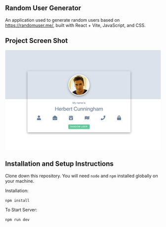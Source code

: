 ## Random User Generator

An application used to generate random users based on https://randomuser.me/, built with React + Vite, JavaScript, and CSS.

## Project Screen Shot

![Alt text](./src/assets/desktop.png?raw=true)

## Installation and Setup Instructions

Clone down this repository. You will need `node` and `npm` installed globally on your machine.  

Installation:

`npm install`  

To Start Server:

`npm run dev`  

